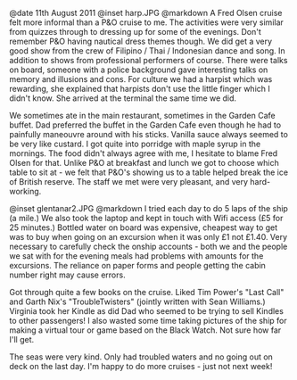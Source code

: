 @date		11th August 2011
@inset		harp.JPG
@markdown
A Fred Olsen cruise felt more informal than a P&O cruise to me. The activities were very similar from quizzes through to dressing up for some of the evenings. Don't remember P&O having nautical dress themes though. We did get a very good show from the crew of Filipino / Thai / Indonesian dance and song. In addition to shows from professional performers of course. There were talks on board, someone with a police background gave interesting talks on memory and illusions and cons. For culture we had a harpist which was rewarding, she explained that harpists don't use the little finger which I didn't know. She arrived at the terminal the same time we did.

We sometimes ate in the main restaurant, sometimes in the Garden Cafe buffet. Dad preferred the buffet in the Garden Cafe even though he had to painfully maneouvre around with his sticks. Vanilla sauce always seemed to be very like custard. I got quite into porridge with maple syrup in the mornings. The food didn't always agree with me, I hesitate to blame Fred Olsen for that. Unlike P&O at breakfast and lunch we got to choose which table to sit at - we felt that P&O's showing us to a table helped break the ice of British reserve. The staff we met were very pleasant, and very hard-working.

@inset		glentanar2.JPG
@markdown
I tried each day to do 5 laps of the ship (a mile.) We also took the laptop and kept in touch with Wifi access (&pound;5 for 25 minutes.) Bottled water on board was expensive, cheapest way to get was to buy when going on an excursion when it was only &pound;1 not &pound;1.40. Very necessary to carefully check the onship accounts - both we and the people we sat with for the evening meals had problems with amounts for the excursions. The reliance on paper forms and people getting the cabin number right may cause errors.

Got through quite a few books on the cruise. Liked Tim Power's "Last Call" and Garth Nix's "TroubleTwisters" (jointly written with Sean Williams.) Virginia took her Kindle as did Dad who seemed to be trying to sell Kindles to other passengers! I also wasted some time taking pictures of the ship for making a virtual tour or game based on the Black Watch. Not sure how far I'll get.

The seas were very kind. Only had troubled waters and no going out on deck on the last day. I'm happy to do more cruises - just not next week!
